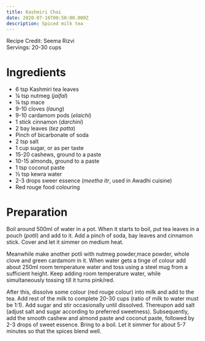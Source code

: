 ```yaml
---
title: Kashmiri Chai
date: 2020-07-16T00:50:00.000Z
description: Spiced milk tea
---
```

Recipe Credit: Seema Rizvi  
Servings: 20-30 cups

# Ingredients
- 6 tsp Kashmiri tea leaves
- ¼ tsp nutmeg (_jaifal_)
- ¼ tsp mace
- 9-10 cloves (_laung_)
- 9-10 cardamom pods (_elaichi_)
- 1 stick cinnamon (_darchini_)
- 2 bay leaves (_tez patta_)
- Pinch of bicarbonate of soda
- 2 tsp salt
- 1 cup sugar, or as per taste
- 15-20 cashews, ground to a paste
- 10-15 almonds, ground to a paste
- 1 tsp coconut paste
- ½ tsp kewra water
- 2-3 drops sweer essence (_meetha itr_, used in Awadhi cuisine)
- Red rouge food colouring

# Preparation
Boil around 500ml of water in a pot. When it starts to boil, put tea leaves in a pouch (_potli_) and add to it. Add a pinch of soda, bay leaves and cinnamon stick. Cover and let it simmer on medium heat.

Meanwhile make another potli with nutmeg powder,mace powder, whole clove and green cardamom in it. When water gets a tinge of colour add about 250ml room temperature water and toss using a steel mug from a sufficient height. Keep adding room temperature water, while simultaneously tossing till it turns pink/red.

After this, dissolve some colour (red rouge colour) into milk and add to the tea. Add rest of the milk to complete 20-30 cups (ratio of milk to water must be 1:1). Add sugar and stir occasionally until dissolved. Thereupon add salt (adjust salt and sugar according to preferred sweetness). Subsequently, add the smooth cashew and almond paste and coconut paste, followed by 2-3 drops of sweet essence. Bring to a boil. Let it simmer for about 5-7 minutes so that the spices blend well.
